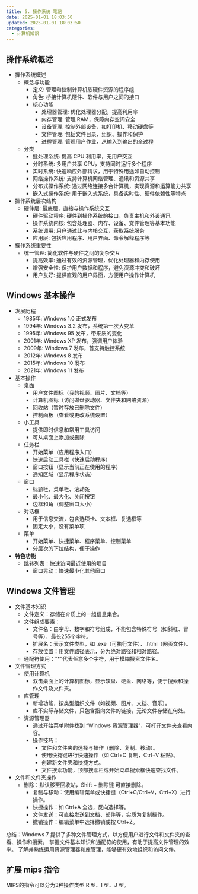 ```yaml
---
title: 5. 操作系统 笔记
date: 2025-01-01 18:03:50
updated: 2025-01-01 18:03:50
categories:
  - 计算机知识
---
```


## 操作系统概述

- 操作系统概述
    - 概念与功能
        - 定义: 管理和控制计算机软硬件资源的程序组
        - 角色: 桥接计算机硬件、软件与用户之间的接口
        - 核心功能
            - 处理器管理: 优化处理器分配，提高利用率
            - 内存管理: 管理 RAM，保障内存空间安全
            - 设备管理: 控制外部设备，如打印机、移动硬盘等
            - 文件管理: 包括文件目录、组织、操作和保护
            - 进程管理: 管理用户作业，从输入到输出的全过程
    - 分类
        - 批处理系统: 提高 CPU 利用率，无用户交互
        - 分时系统: 多用户共享 CPU，支持同时运行多个程序
        - 实时系统: 快速响应外部请求，用于特殊用途如自动控制
        - 网络操作系统: 支持计算机网络管理、通讯和资源共享<!-- more -->
        - 分布式操作系统: 通过网络连接多台计算机，实现资源和运算能力共享
        - 嵌入式操作系统: 用于嵌入式系统，具备实时性、硬件依赖性等特点
- 操作系统层次结构
    - 硬件层: 最底层，直接与操作系统交互
        - 硬件驱动程序: 硬件到操作系统的接口，负责主机和外设通讯
        - 操作系统内核: 包含处理器、内存、设备、文件管理等基本功能
        - 系统调用: 用户通过此与内核交互，获取系统服务
        - 应用层: 包括应用程序、用户界面、命令解释程序等
- 操作系统重要性
    - 统一管理: 简化软件与硬件之间的复杂交互
        - 提高效率: 通过有效的资源管理，优化处理器和内存使用
        - 增强安全性: 保护用户数据和程序，避免资源冲突和破坏
        - 用户友好: 提供直观的用户界面，方便用户操作计算机

## Windows 基本操作

- 发展历程
    - 1985年: Windows 1.0 正式发布
    - 1994年: Windows 3.2 发布，系统第一次大变革
    - 1995年: Windows 95 发布，带来质的变化
    - 2001年: Windows XP 发布，强调用户体验
    - 2009年: Windows 7 发布，首支持触控系统
    - 2012年: Windows 8 发布
    - 2015年: Windows 10 发布
    - 2021年: Windows 11 发布
- 基本操作
    - 桌面
        - 用户文件图标（我的视频、图片、文档等）
        - 计算机图标（访问磁盘驱动器、文件夹和网络资源）
        - 回收站（暂时存放已删除文件）
        - 控制面板（查看或更改系统设置）
    - 小工具
        - 提供即时信息和常用工具访问
        - 可从桌面上添加或删除
    - 任务栏
        - 开始菜单（应用程序入口）
        - 快速启动工具栏（快速启动程序）
        - 窗口按钮（显示当前正在使用的程序）
        - 通知区域（显示程序状态）
    - 窗口
        - 标题栏、菜单栏、滚动条
        - 最小化、最大化、关闭按钮
        - 边框和角（调整窗口大小）
    - 对话框
        - 用于信息交流，包含选项卡、文本框、复选框等
        - 固定大小，没有菜单项
    - 菜单
        - 开始菜单、快捷菜单、程序菜单、控制菜单
        - 分层次的下拉结构，便于操作
- **特色功能**
    - 跳转列表：快速访问最近使用的项目
        - 窗口晃动：快速最小化其他窗口

## Windows 文件管理

- 文件基本知识
    - 文件定义：存储在介质上的一组信息集合。
    - 文件组成要素：
        - 文件名：由字母、数字和符号组成，不能包含特殊符号（如斜杠、冒号等），最长255个字符。
        - 扩展名：表示文件类型，如 .exe（可执行文件）、.html（网页文件）。
        - 存放位置：用文件路径表示，分为绝对路径和相对路径。
    - 通配符使用："*"代表任意多个字符，用于模糊搜索文件名。
- 文件管理方式
    - 使用计算机
        - 双击桌面上的计算机图标，显示软盘、硬盘、网络等，便于搜索和操作文件及文件夹。
    - 库管理
        - 新增功能，按类型组织文件（如视频、图片、文档、音乐）。
        - 库不实际存储文件，只包含指向文件的链接，无论文件存储在何处。
    - 资源管理器
        - 通过开始菜单附件找到 “Windows 资源管理器”，可打开文件夹查看内容。
        - 操作技巧：
            - 文件和文件夹的选择与操作（删除、复制、移动）。
            - 使用快捷键进行快速操作（如 Ctrl+C 复制，Ctrl+V 粘贴）。
            - 创建新文件夹和快捷方式。
            - 文件搜索功能，顶部搜索栏或开始菜单搜索框快速查找文件。
- 文件和文件夹操作
    - 删除：默认移至回收站，Shift + 删除键 可直接删除。
        - 复制与移动：使用编辑菜单或快捷键（Ctrl+C/Ctrl+V，Ctrl+X）进行操作。
        - 快捷操作：如 Ctrl+A 全选，反向选择等。
        - 文件发送：可直接发送到文档、邮件等，实质为复制操作。
        - 撤销操作：编辑菜单中选择撤销或按 Ctrl+Z。

总结：Windows 7 提供了多种文件管理方式，以方便用户进行文件和文件夹的查看、操作和搜索。
掌握文件基本知识和通配符的使用，有助于提高文件管理的效率。
了解并熟练运用资源管理器和库管理，能够更有效地组织和访问文件。

## 扩展 mips 指令

MIPS的指令可以分为3种操作类型 R 型、I 型、J 型。
